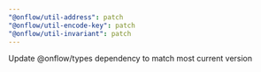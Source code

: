 ```yaml
---
"@onflow/util-address": patch
"@onflow/util-encode-key": patch
"@onflow/util-invariant": patch
---
```


Update @onflow/types dependency to match most current version
